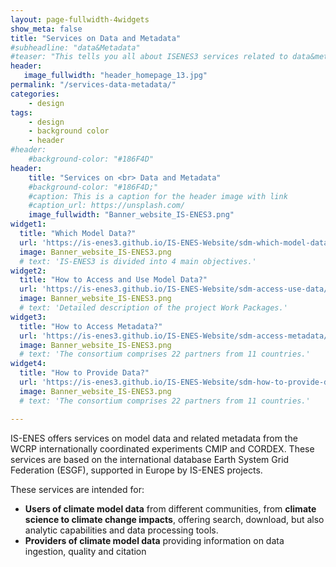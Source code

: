 ```yaml
---
layout: page-fullwidth-4widgets
show_meta: false
title: "Services on Data and Metadata"
#subheadline: "data&Metadata"
#teaser: "This tells you all about ISENES3 services related to data&metadata."
header:
   image_fullwidth: "header_homepage_13.jpg"
permalink: "/services-data-metadata/"
categories:
    - design
tags:
    - design
    - background color
    - header
#header:
    #background-color: "#186F4D"
header:
    title: "Services on <br> Data and Metadata"
    #background-color: "#186F4D;"
    #caption: This is a caption for the header image with link
    #caption_url: https://unsplash.com/
    image_fullwidth: "Banner_website_IS-ENES3.png"
widget1:
  title: "Which Model Data?"
  url: 'https://is-enes3.github.io/IS-ENES-Website/sdm-which-model-data/'
  image: Banner_website_IS-ENES3.png
  # text: 'IS-ENES3 is divided into 4 main objectives.'
widget2:
  title: "How to Access and Use Model Data?"
  url: 'https://is-enes3.github.io/IS-ENES-Website/sdm-access-use-data/'
  image: Banner_website_IS-ENES3.png
  # text: 'Detailed description of the project Work Packages.'
widget3:
  title: "How to Access Metadata?"
  url: 'https://is-enes3.github.io/IS-ENES-Website/sdm-access-metadata/'
  image: Banner_website_IS-ENES3.png
  # text: 'The consortium comprises 22 partners from 11 countries.'
widget4:
  title: "How to Provide Data?"
  url: 'https://is-enes3.github.io/IS-ENES-Website/sdm-how-to-provide-data/'
  image: Banner_website_IS-ENES3.png
  # text: 'The consortium comprises 22 partners from 11 countries.'

---
```



IS-ENES offers services on model data and related metadata from the WCRP internationally coordinated experiments CMIP and CORDEX. These services are based on the international database Earth System Grid Federation (ESGF), supported in Europe by IS-ENES projects. 

These services are intended for:
- **Users of climate model data** from different communities, from **climate science to climate change impacts**, offering search, download, but also analytic capabilities and data processing tools. 
- **Providers of climate model data** providing information on data ingestion, quality and citation

